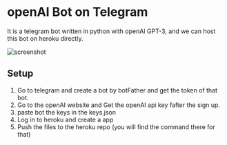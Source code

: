 # openAI Bot on Telegram
It is a telegram bot written in python with openAI GPT-3, and we can host this bot on heroku directly.

![screenshot](https://user-images.githubusercontent.com/64629430/145676488-47423b64-b0e6-405e-91d9-c72ade5e04dd.jpg)


## Setup

1. Go to telegram and create a bot by botFather and get the token of that bot.
2. Go to the openAI website and Get the openAI api key fafter the sign up.
3. paste bot the keys in the keys.json
4. Log in to heroku and create a app
5. Push the files to the heroku repo (you will find the command there for that)
